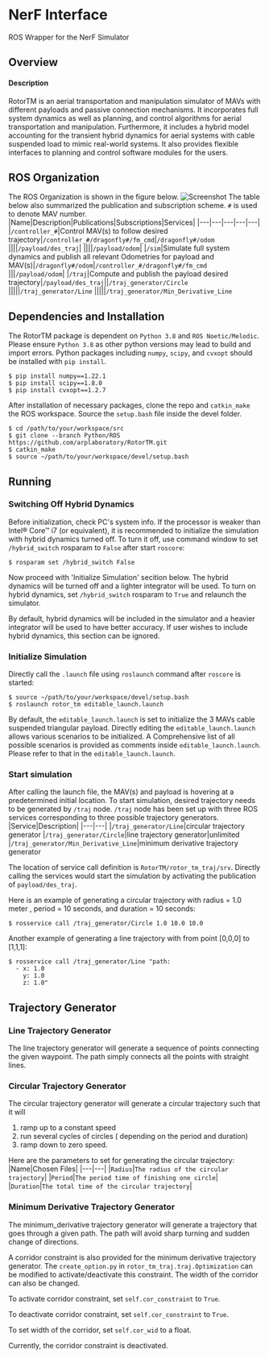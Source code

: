 # NerF Interface
ROS Wrapper for the NerF Simulator
## Overview
#### Description
RotorTM is an aerial transportation and manipulation simulator of MAVs with different payloads and passive connection mechanisms. It incorporates full system
dynamics as well as planning, and control algorithms for aerial transportation and manipulation. Furthermore, it includes a hybrid model accounting for the transient hybrid dynamics for aerial systems with cable suspended load to mimic real-world systems. It also provides flexible interfaces to planning and control software modules for the users. 

## ROS Organization
The ROS Organization is shown in the figure below. 
![Screenshot](doc/ros_diagram.png)
The table below also summarized the publication and subscription scheme. `#` is used to denote MAV number.
|Name|Description|Publications|Subscriptions|Services|
|---|---|---|---|---|
|`/controller_#`|Control MAV(s) to follow desired trajectory|`/controller_#/dragonfly#/fm_cmd`|`/dragonfly#/odom`
||||`/payload/des_traj`|
||||`/payload/odom`|
|`/sim`|Simulate full system dynamics and publish all relevant Odometries for payload and MAV(s)|`/dragonfly#/odom`|`/controller_#/dragonfly#/fm_cmd`
|||`/payload/odom`|
|`/traj`|Compute and publish the payload desired trajectory|`/payload/des_traj`||`/traj_generator/Circle`
|||||`/traj_generator/Line`
|||||`/traj_generator/Min_Derivative_Line`


## Dependencies and Installation
The RotorTM package is dependent on `Python 3.8` and `ROS Noetic/Melodic`. Please ensure `Python 3.8` as other python versions may lead to build and import errors. Python packages including `numpy`, `scipy`, and `cvxopt` should be installed with `pip install`. 
```
$ pip install numpy==1.22.1
$ pip install scipy==1.8.0
$ pip install cvxopt==1.2.7
```


After installation of necessary packages, clone the repo and `catkin_make` the ROS workspace. Source the `setup.bash` file inside the devel folder.

```
$ cd /path/to/your/workspace/src
$ git clone --branch Python/ROS https://github.com/arplaboratory/RotorTM.git
$ catkin_make
$ source ~/path/to/your/workspace/devel/setup.bash
```

##  Running
### Switching Off Hybrid Dynamics
Before initialization, check PC's system info. If the processor is weaker than Intel® Core™ i7 (or equivalent), it is recommended to initialize the simulation with hybrid dynamics turned off. To turn it off, use command window to set `/hybrid_switch` rosparam to `False` after start `roscore`:
```
$ rosparam set /hybrid_switch False
```
Now proceed with 'Initialize Simulation' secition below. The hybrid dynamics will be turned off and a lighter integrator will be used. To turn on hybrid dynamics, set `/hybrid_switch` rosparam to `True` and relaunch the simulator.  

By default, hybrid dynamics will be included in the simulator and a heavier integrator will be used to have better accuracy. If user wishes to include hybrid dynamics, this section can be ignored.

### Initialize Simulation
Directly call the `.launch`  file using `roslaunch` command after `roscore` is started:
```
$ source ~/path/to/your/workspace/devel/setup.bash
$ roslaunch rotor_tm editable_launch.launch
```
By default, the `editable_launch.launch` is set to initialize the 3 MAVs cable suspended triangular payload. Directly editing the `editable_launch.launch` allows various scenarios to be initialized. A Comprehensive list of all possible scenarios is provided as comments inside `editable_launch.launch`. Please refer to that in the `editable_launch.launch`.
### Start simulation
After calling the launch file, the MAV(s) and payload is hovering at a predetermined initial location. To start simulation, desired trajectory needs to be generated by `/traj` node. `/traj` node has been set up with three ROS services corresponding to three possible trajectory generators. 
|Service|Description|
|---|---|
|`/traj_generator/Line`|circular trajectory generator
|`/traj_generator/Circle`|line trajectory generator|unlimited 
|`/traj_generator/Min_Derivative_Line`|minimum derivative trajectory generator

The location of service call definition is `RotorTM/rotor_tm_traj/srv`. Directly calling the services would start the simulation by activating the publication of `payload/des_traj`.

Here is an example of generating a circular trajectory with radius = 1.0 meter , period = 10 seconds, and duration = 10 seconds:
```
$ rosservice call /traj_generator/Circle 1.0 10.0 10.0
```
Another example of generating a line trajectory with from point [0,0,0] to [1,1,1]:
```
$ rosservice call /traj_generator/Line "path:
  - x: 1.0
    y: 1.0
    z: 1.0"
```
## Trajectory Generator
### Line Trajectory Generator
The line trajectory generator will generate a sequence of points connecting the given waypoint. The path simply connects all the points with straight lines. 

### Circular Trajectory Generator
The circular trajectory generator will generate a circular trajectory such that it will  
 1. ramp up to a constant speed
 2. run several cycles of circles ( depending on the period and duration)
 3. ramp down to zero speed. 

Here are the parameters to set for generating the circular trajectory:
|Name|Chosen Files|
|---|---|
|`Radius`|`The radius of the circular trajectory`|
|`Period`|`The period time of finishing one circle`|
|`Duration`|`The total time of the circular trajectory`|

### Minimum Derivative Trajectory Generator
The minimum_derivative trajectory generator will generate a trajectory that goes through a given path. The path will avoid sharp turning and sudden change of directions.

A corridor constraint is also provided for the minimum derivative trajectory generator. The `create_option.py` in `rotor_tm_traj.traj.Optimization` can be modified to activate/deactivate this constraint. The width of the corridor can also be changed. 

To activate corridor constraint, set `self.cor_constraint` to `True`.

To deactivate corridor constraint, set `self.cor_constraint` to `True`.

To set width of the corridor, set `self.cor_wid` to a float.

Currently, the corridor constraint is deactivated.
